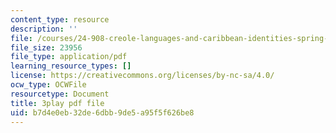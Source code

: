 ```yaml
---
content_type: resource
description: ''
file: /courses/24-908-creole-languages-and-caribbean-identities-spring-2017/b7d4e0eb32de6dbb9de5a95f5f626be8_T8IjB94ka2g.pdf
file_size: 23956
file_type: application/pdf
learning_resource_types: []
license: https://creativecommons.org/licenses/by-nc-sa/4.0/
ocw_type: OCWFile
resourcetype: Document
title: 3play pdf file
uid: b7d4e0eb-32de-6dbb-9de5-a95f5f626be8
---
```

